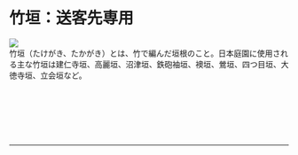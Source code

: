 <div id="page">
	<div id="main_image">
		<div id="main_image_inner">
			<h1>竹垣：送客先専用</h1>
		</div>
	</div>
	<img id="main-thum" src="https://sinozu.github.io/static20200403/09/ikegaki_take.png">
		<div id="section01">
			竹垣（たけがき、たかがき）とは、竹で編んだ垣根のこと。日本庭園に使用される主な竹垣は建仁寺垣、高麗垣、沼津垣、鉄砲袖垣、襖垣、鶯垣、四つ目垣、大徳寺垣、立会垣など。
		</div>
</div>
<br>
<br>
<br>
<br>
<br>
<br>
<hr>
<div class="uz-uo_placement_code_follower uz-ny"></div>
<link rel="stylesheet" href="https://dev-speee-ad.akamaized.net/tag/uo_placement_code_follower/css/outer-style.css">
<script async type="text/javascript" src="https://dev-speee-ad.akamaized.net/tag/uo_placement_code_follower/js/outer-frame.min.js" charset="utf-8"></script>
